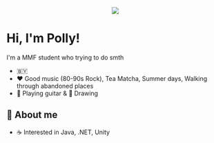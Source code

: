 <div id="header" align="center">
    <img src="https://sun9-30.userapi.com/impg/y1X5h6z-UeTLAa6zhMwWrf6XOzb1Md5HUM8h_w/0SBE-2yVj4U.jpg?size=1500x494&quality=95&sign=2042db4e356da9d237d902aacdd30cf5&type=album">
</div>

# Hi, I'm Polly!

I'm a MMF student who trying to do smth

- 🇧🇾
- ❤️ Good music (80-90s Rock), Tea Matcha, Summer days, Walking through abandoned places
- 🎸 Playing guitar & 🎨 Drawing 

## 👩 About me

- ☕️ Interested in Java, .NET, Unity
